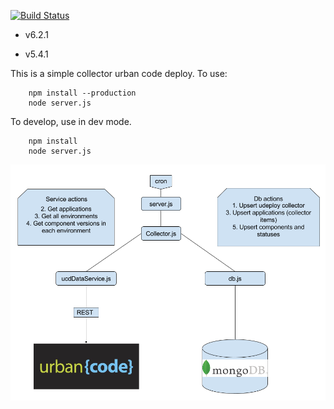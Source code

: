 [![Build Status](https://travis-ci.org/liatrio/udeploy-collector.svg?branch=master)](https://travis-ci.org/liatrio/udeploy-collector)
        
* v6.2.1
        
* v5.4.1


This is a simple collector urban code deploy. To use:

        npm install --production
        node server.js
        
        
 To develop, use in dev mode. 
        
        npm install 
        node server.js
        
        
 ![alt text](./images/interaction.png)
        
